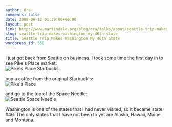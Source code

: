 ```yaml
---
author: Ora
comments: false
date: 2008-06-12 01:39:00+00:00
layout: post
link: http://www.martindale.org/blog/ora/talks/about/seattle-trip-makes-washington-my-46th-state
slug: seattle-trip-makes-washington-my-46th-state
title: Seattle Trip Makes Washington My 46th State
wordpress_id: 360
---
```


I just got back from Seattle on business. I took some time the first day in to see Pike's Place market:  
![Pike's Place Starbucks](/uploaded_images/IMG_2204-765554.jpg)  
  
buy a coffee from the original Starbuck's:  
![Pike's Place](/uploaded_images/IMG_2208-765608.jpg)  
  
and go to the top of the Space Needle:  
![Seattle Space Needle](/uploaded_images/IMG_2209-791382.jpg)  
  
Washington is one of the states that I had never visited, so it became state #46. The only states that I have not been to yet are Alaska, Hawaii, Maine and Montana.

